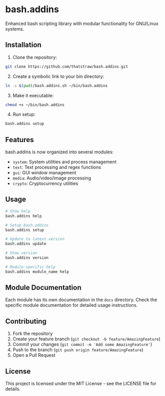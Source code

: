 # bash.addins

Enhanced bash scripting library with modular functionality for GNU/Linux systems.

## Installation

1. Clone the repository:
```bash
git clone https://github.com/thatstraw/bash.addins.git
```

2. Create a symbolic link to your bin directory:
```bash
ln -s $(pwd)/bash.addins.sh ~/bin/bash.addins
```

3. Make it executable:
```bash
chmod +x ~/bin/bash.addins
```

4. Run setup:
```bash
bash.addins setup
```

## Features

bash.addins is now organized into several modules:

- `system`: System utilities and process management
- `text`: Text processing and regex functions
- `gui`: GUI window management
- `media`: Audio/video/image processing
- `crypto`: Cryptocurrency utilities

## Usage

```bash
# Show help
bash.addins help

# Setup bash.addins
bash.addins setup

# Update to latest version
bash.addins update

# Show version
bash.addins version

# Module-specific help
bash.addins module_name help
```

## Module Documentation

Each module has its own documentation in the `docs` directory. Check the specific module documentation for detailed usage instructions.

## Contributing

1. Fork the repository
2. Create your feature branch (`git checkout -b feature/AmazingFeature`)
3. Commit your changes (`git commit -m 'Add some AmazingFeature'`)
4. Push to the branch (`git push origin feature/AmazingFeature`)
5. Open a Pull Request

## License

This project is licensed under the MIT License - see the LICENSE file for details.
